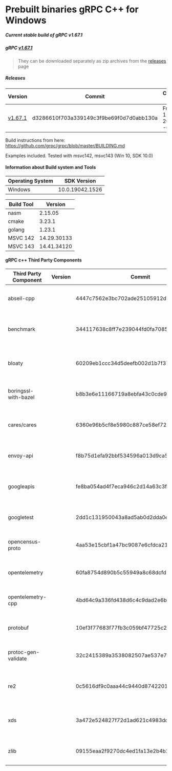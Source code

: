 # Prebuilt binaries gRPC C++ for Windows

##### Current stable build of gRPC v1.67.1

##### gRPC [v1.67.1](https://github.com/grpc/grpc/releases/tag/v1.67.1)

> They can be downloaded separately as zip archives from the [releases](https://github.com/thommyho/gRPC_windows/releases) page

##### Releases

| Version                                                                  | Commit                                   | Commit-Date                   | Debug                   | Release                 | RelWithDebInfo          | MSVC143 32Bit           | MSVC143 64Bit           | MSVC142 32 Bit          | MSVC142 64 Bit          | Example                 |
|--------------------------------------------------------------------------|------------------------------------------|-------------------------------|-------------------------|-------------------------|-------------------------|-------------------------|-------------------------|-------------------------|-------------------------|-------------------------|
| [v1.67.1](https://github.com/thommyho/gRPC_windows/releases/tag/v1.67.1) | d3286610f703a339149c3f9be69f0d7d0abb130a | Fri Nov 1 15:48:28 2024 -0700 | :ballot_box_with_check: | :ballot_box_with_check: | :ballot_box_with_check: | :ballot_box_with_check: | :ballot_box_with_check: | :ballot_box_with_check: | :ballot_box_with_check: | :ballot_box_with_check: |

Build instructions from here: <https://github.com/grpc/grpc/blob/master/BUILDING.md>

Examples included. Tested with msvc142, msvc143 (Win 10, SDK 10.0)

#### Information about Build system and Tools

| Operating System | SDK Version     |
|------------------|-----------------|
| Windows          | 10.0.19042.1526 |

| Build Tool | Version     |
|------------|-------------|
| nasm       | 2.15.05     |
| cmake      | 3.23.1      |
| golang     | 1.23.1      |
| MSVC 142   | 14.29.30133 |
| MSVC 143   | 14.41.34120 |

#### gRPC c++ Third Party Components

| Third Party Component | Version | Commit                                   | Link                                                             | Timestamp                      |
|-----------------------|---------|------------------------------------------|------------------------------------------------------------------|--------------------------------|
| abseil-cpp            |         | 4447c7562e3bc702ade25105912dce503f0c4010 | <https://github.com/abseil/abseil-cpp.git>                       | Thu Aug 1 14:05:11 2024 -0400  |
| benchmark             |         | 344117638c8ff7e239044fd0fa7085839fc03021 | <https://github.com/google/benchmark>                            | Thu Aug 31 13:16:50 2023 +0100 |
| bloaty                |         | 60209eb1ccc34d5deefb002d1b7f37545204f7f2 | <https://github.com/google/bloaty.git>                           | Sun Aug 15 10:36:22 2021 -0700 |
| boringssl-with-bazel  |         | b8b3e6e11166719a8ebfa43c0cde9ad7d57a84f6 | <https://github.com/google/boringssl.git>                        | Tue Sep 3 23:53:10 2024 +0000  |
| cares/cares           |         | 6360e96b5cf8e5980c887ce58ef727e53d77243a | <https://github.com/c-ares/c-ares.git>                           | Mon May 22 08:01:44 2023 -0400 |
| envoy-api             |         | f8b75d1efa92bbf534596a013d9ca5873f79dd30 | <https://github.com/envoyproxy/data-plane-api.git>               | Fri Jul 19 16:50:15 2024 +0000 |
| googleapis            |         | fe8ba054ad4f7eca946c2d14a63c3f07c0b586a0 | <https://github.com/googleapis/googleapis.git>                   | Mon Aug 19 07:44:05 2024 -0700 |
| googletest            |         | 2dd1c131950043a8ad5ab0d2dda0e0970596586a | <https://github.com/google/googletest.git>                       | Thu Oct 5 14:13:04 2023 -0700  |
| opencensus-proto      |         | 4aa53e15cbf1a47bc9087e6cfdca214c1eea4e89 | <https://github.com/census-instrumentation/opencensus-proto.git> | Tue Jul 21 15:46:08 2020 +1000 |
| opentelemetry         |         | 60fa8754d890b5c55949a8c68dcfd7ab5c2395df | <https://github.com/open-telemetry/opentelemetry-proto.git>      | Fri Jul 30 08:27:50 2021 +0400 |
| opentelemetry-cpp     |         | 4bd64c9a336fd438d6c4c9dad2e6b61b0585311f | <https://github.com/open-telemetry/opentelemetry-cpp>            | Wed Dec 6 20:39:21 2023 +0100  |
| protobuf              |         | 10ef3f77683f77fb3c059bf47725c27b3ff41e63 | <https://github.com/protocolbuffers/protobuf.git>                | Tue Sep 10 13:36:10 2024 -0700 |
| protoc-gen-validate   |         | 32c2415389a3538082507ae537e7edd9578c64ed | <https://github.com/envoyproxy/protoc-gen-validate.git>          | Tue Jan 16 14:01:04 2024 -0800 |
| re2                   |         | 0c5616df9c0aaa44c9440d87422012423d91c7d1 | <https://github.com/google/re2.git>                              | Wed Mar 30 18:41:25 2022 +0000 |
| xds                   |         | 3a472e524827f72d1ad621c4983dd5af54c46776 | <https://github.com/cncf/xds.git>                                | Thu Nov 16 09:28:03 2023 -0500 |
| zlib                  |         | 09155eaa2f9270dc4ed1fa13e2b4b2613e6e4851 | <https://github.com/madler/zlib>                                 | Fri Aug 18 01:45:36 2023 -0700 |
